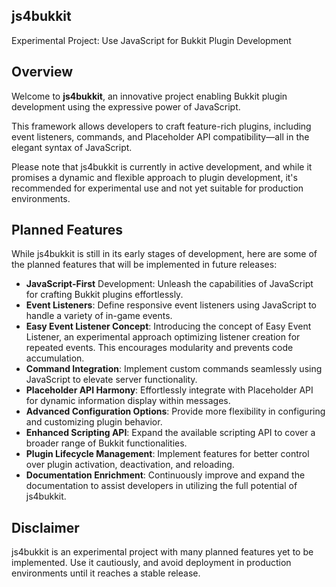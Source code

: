 ## js4bukkit

Experimental Project: Use JavaScript for Bukkit Plugin Development

## Overview

Welcome to **js4bukkit**, an innovative project enabling Bukkit plugin development using the expressive power of JavaScript.

This framework allows developers to craft feature-rich plugins, including event listeners, commands, and Placeholder API compatibility—all in the elegant syntax of JavaScript.

Please note that js4bukkit is currently in active development, and while it promises a dynamic and flexible approach to plugin development, it's recommended for experimental use and not yet suitable for production environments.

## Planned Features

While js4bukkit is still in its early stages of development, here are some of the planned features that will be implemented in future releases:

- **JavaScript-First** Development: Unleash the capabilities of JavaScript for crafting Bukkit plugins effortlessly.
- **Event Listeners**: Define responsive event listeners using JavaScript to handle a variety of in-game events.
- **Easy Event Listener Concept**: Introducing the concept of Easy Event Listener, an experimental approach optimizing listener creation for repeated events. This encourages modularity and prevents code accumulation.
- **Command Integration**: Implement custom commands seamlessly using JavaScript to elevate server functionality.
- **Placeholder API Harmony**: Effortlessly integrate with Placeholder API for dynamic information display within messages.
- **Advanced Configuration Options**: Provide more flexibility in configuring and customizing plugin behavior.
- **Enhanced Scripting API**: Expand the available scripting API to cover a broader range of Bukkit functionalities.
- **Plugin Lifecycle Management**: Implement features for better control over plugin activation, deactivation, and reloading.
- **Documentation Enrichment**: Continuously improve and expand the documentation to assist developers in utilizing the full potential of js4bukkit.

## Disclaimer

js4bukkit is an experimental project with many planned features yet to be implemented. Use it cautiously, and avoid deployment in production environments until it reaches a stable release.